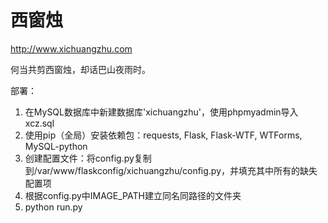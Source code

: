 西窗烛
===

http://www.xichuangzhu.com

何当共剪西窗烛，却话巴山夜雨时。

部署：

1. 在MySQL数据库中新建数据库'xichuangzhu'，使用phpmyadmin导入xcz.sql
2. 使用pip（全局）安装依赖包：requests, Flask, Flask-WTF, WTForms, MySQL-python 
3. 创建配置文件：将config.py复制到/var/www/flaskconfig/xichuangzhu/config.py，并填充其中所有的缺失配置项
4. 根据config.py中IMAGE_PATH建立同名同路径的文件夹
5. python run.py
